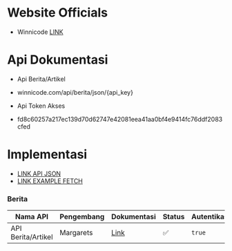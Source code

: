 # Website Officials

- Winnicode [LINK](https://winnicode.com)

# Api Dokumentasi

- Api Berita/Artikel
- winnicode.com/api/berita/json/{api_key}

- Api Token Akses
- fd8c60257a217ec139d70d62747e42081eea41aa0bf4e9414fc76ddf2083cfed

# Implementasi

- [LINK API JSON](https://winnicode.com/api/berita/json/fd8c60257a217ec139d70d62747e42081eea41aa0bf4e9414fc76ddf2083cfed)
- [LINK EXAMPLE FETCH](https://api-berita.winnicode.com)

### Berita

| Nama API           | Pengembang | Dokumentasi                                                               | Status | Autentikasi |
| ------------------ | ---------- | ------------------------------------------------------------------------- | ------ | ----------- |
| API Berita/Artikel | Margarets  | [Link](https://github.com/winnicodeofficial/API-BERITA-ARTIKEL-WINNICODE) | ✅     | `true`      |
